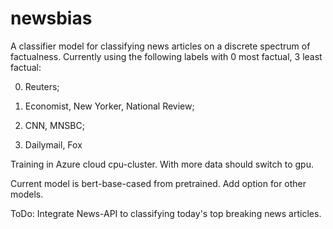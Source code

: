 # newsbias
A classifier model for classifying news articles on a discrete spectrum of factualness. Currently using the following labels with 0 most factual, 3 least factual:

0. Reuters;

1. Economist, New Yorker, National Review;

2. CNN, MNSBC;

3. Dailymail, Fox

Training in Azure cloud cpu-cluster. With more data should switch to gpu. 

Current model is bert-base-cased from pretrained. Add option for other models.


ToDo: Integrate News-API to classifying today's top breaking news articles.
